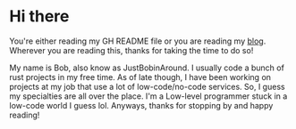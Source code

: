 # Hi there

You're either reading my GH README file or you are reading my [blog](https://justbobinaround.github.io/JustBobinAround/).
Wherever you are reading this, thanks for taking the time to do so!

My name is Bob, also know as JustBobinAround. I usually code a bunch of rust
projects in my free time. As of late though, I have been working on projects at
my job that use a lot of low-code/no-code services. So, I guess my specialties
are all over the place. I'm a Low-level programmer stuck in a low-code world I
guess lol. Anyways, thanks for stopping by and happy reading!
